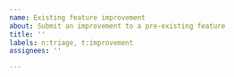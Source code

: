 ```yaml
---
name: Existing feature improvement
about: Submit an improvement to a pre-existing feature
title: ''
labels: n:triage, t:improvement
assignees: ''

---
```



